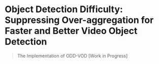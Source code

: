 # Object Detection Difficulty: Suppressing Over-aggregation for Faster and Better Video Object Detection

> The Implementation of ODD-VOD [Work in Progress]

